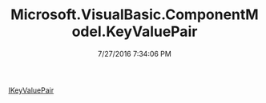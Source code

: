 ﻿---
title: Microsoft.VisualBasic.ComponentModel.KeyValuePair
date: 7/27/2016 7:34:06 PM
---

[IKeyValuePair](T-Microsoft.VisualBasic.ComponentModel.KeyValuePair.IKeyValuePair.html)
